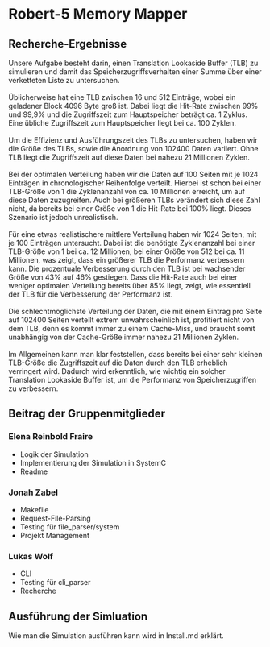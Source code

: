 # Robert-5 Memory Mapper

## Recherche-Ergebnisse

Unsere Aufgabe besteht darin, einen Translation Lookaside Buffer (TLB) zu simulieren und damit das Speicherzugriffsverhalten einer Summe über einer verketteten Liste zu untersuchen. </br></br>
Üblicherweise hat eine TLB zwischen 16 und 512 Einträge, wobei ein geladener Block 4096 Byte groß ist. Dabei liegt die Hit-Rate zwischen 99% und 99,9% und die Zugriffszeit zum Hauptspeicher beträgt ca. 1 Zyklus. Eine übliche Zugriffszeit zum Hauptspeicher liegt bei ca. 100 Zyklen. </br></br>
Um die Effizienz und Ausführungszeit des TLBs zu untersuchen, haben wir die Größe des TLBs, sowie die Anordnung von 102400 Daten variiert. Ohne TLB liegt die Zugriffszeit auf diese Daten bei nahezu 21 Millionen Zyklen. </br></br>
Bei der optimalen Verteilung haben wir die Daten auf 100 Seiten mit je 1024 Einträgen in chronologischer Reihenfolge verteilt. Hierbei ist schon bei einer TLB-Größe von 1 die Zyklenanzahl von ca. 10 Millionen erreicht, um auf diese Daten zuzugreifen. Auch bei größeren TLBs verändert sich diese Zahl nicht, da bereits bei einer Größe von 1 die Hit-Rate bei 100% liegt. Dieses Szenario ist jedoch unrealistisch. </br></br> 
Für eine etwas realistischere mittlere Verteilung haben wir 1024 Seiten, mit je 100 Einträgen untersucht. Dabei ist die benötigte Zyklenanzahl bei einer TLB-Größe von 1 bei ca. 12 Millionen, bei einer Größe von 512 bei ca. 11 Millionen, was zeigt, dass ein größerer TLB die Performanz verbessern kann. Die prozentuale Verbesserung durch den TLB ist bei wachsender Größe von 43% auf 46% gestiegen. Dass die Hit-Rate auch bei einer weniger optimalen Verteilung bereits über 85% liegt, zeigt, wie essentiell der TLB für die Verbesserung der Performanz ist.</br></br>
Die schlechtmöglichste Verteilung der Daten, die mit einem Eintrag pro Seite auf 102400 Seiten verteilt extrem unwahrscheinlich ist, profitiert nicht von dem TLB, denn es kommt immer zu einem Cache-Miss, und braucht somit unabhängig von der Cache-Größe immer nahezu 21 Millionen Zyklen.</br></br>
Im Allgemeinen kann man klar feststellen, dass bereits bei einer sehr kleinen TLB-Größe die Zugriffszeit auf die Daten durch den TLB erheblich verringert wird. Dadurch wird erkenntlich, wie wichtig ein solcher Translation Lookaside Buffer ist, um die Performanz von Speicherzugriffen zu verbessern.

## Beitrag der Gruppenmitglieder

### Elena Reinbold Fraire

- Logik der Simulation
- Implementierung der Simulation in SystemC
- Readme

### Jonah Zabel

- Makefile
- Request-File-Parsing
- Testing für file_parser/system
- Projekt Management

### Lukas Wolf

- CLI
- Testing für cli_parser
- Recherche


## Ausführung der Simluation

Wie man die Simulation ausführen kann wird in Install.md erklärt.